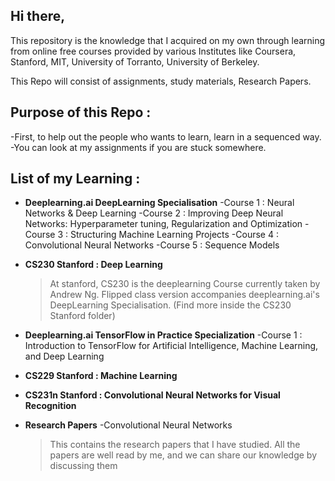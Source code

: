 ## Hi there, 
This repository is the knowledge that I acquired on my own through learning from online free courses provided by various Institutes like Coursera, Stanford, MIT, University of Torranto, University of Berkeley. 

This Repo will consist of assignments, study materials, Research Papers.

## Purpose of this Repo :
-First, to help out the people who wants to learn, learn in a sequenced way.
-You can look at my assignments if you are stuck somewhere.

## List of my Learning :
- **Deeplearning.ai DeepLearning Specialisation**
 -Course 1 : Neural Networks & Deep Learning
 -Course 2 : Improving Deep Neural Networks: Hyperparameter tuning, Regularization and Optimization
 -Course 3 : Structuring Machine Learning Projects
 -Course 4 : Convolutional Neural Networks
 -Course 5 : Sequence Models

- **CS230 Stanford : Deep Learning**
   > At stanford, CS230 is the deeplearning Course currently taken by Andrew Ng. 
   > Flipped class version accompanies deeplearning.ai's DeepLearning Specialisation.
   > (Find more inside the CS230 Stanford folder)

- **Deeplearning.ai TensorFlow in Practice Specialization**
 -Course 1 : Introduction to TensorFlow for Artificial Intelligence, Machine Learning, and Deep Learning 

- **CS229 Stanford : Machine Learning**
- **CS231n Stanford : Convolutional Neural Networks for Visual Recognition**
- **Research Papers**
    -Convolutional Neural Networks 
    >This contains the research papers that I have studied.
    >All the papers are well read by me, and we can share our knowledge by discussing them 
